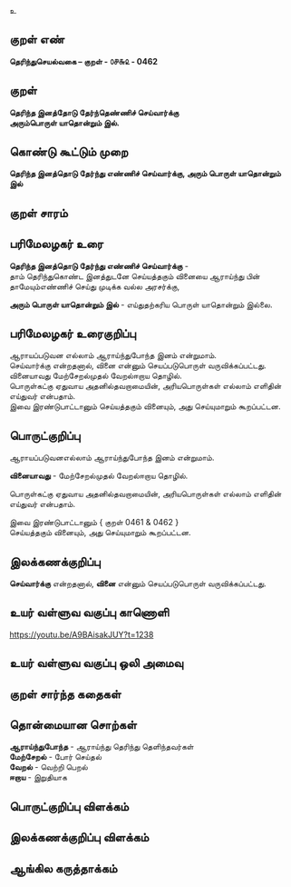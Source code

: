 உ

## குறள் எண் 

**தெரிந்துசெயல்வகை – குறள் - ௦௪௬௨ - 0462**  

## குறள் 

**தெரிந்த இனத்தோடு தேர்ந்தெண்ணிச் செய்வார்க்கு  
அரும்பொருள் யாதொன்றும் இல்.**

## கொண்டு கூட்டும் முறை

**தெரிந்த இனத்தொடு தேர்ந்து எண்ணிச் செய்வார்க்கு, அரும் பொருள் யாதொன்றும் இல்**

## குறள் சாரம் 


## பரிமேலழகர் உரை

**தெரிந்த இனத்தொடு தேர்ந்து எண்ணிச் செய்வார்க்கு** -  
தாம் தெரிந்துகொண்ட இனத்துடனே செய்யத்தகும் வினையை ஆராய்ந்து பின்  
தாமேயும்எண்ணிச் செய்து முடிக்க வல்ல அரசர்க்கு,  

**அரும் பொருள் யாதொன்றும் இல்** - எய்துதற்கரிய பொருள் யாதொன்றும் இல்லை.

## பரிமேலழகர் உரைகுறிப்பு   

ஆராயப்படுவன எல்லாம் ஆராய்ந்துபோந்த இனம் என்றுமாம்.  
செய்வார்க்கு என்றதனால், வினை என்னும் செயப்படுபொருள் வருவிக்கப்பட்டது.  
வினையாவது மேற்சேறல்முதல் வேறல்ஈறாய தொழில்.  
பொருள்கட்கு ஏதுவாய அதனில்தவறாமையின், அரியபொருள்கள் எல்லாம் எளிதின் எய்துவர் என்பதாம்.  
இவை இரண்டுபாட்டானும் செய்யத்தகும் வினையும், அது செய்யுமாறும் கூறப்பட்டன.    

## பொருட்குறிப்பு 

ஆராயப்படுவனஎல்லாம் ஆராய்ந்துபோந்த இனம் என்றுமாம்.  

**வினையாவது** -  மேற்சேறல்முதல் வேறல்ஈறாய தொழில்.  

பொருள்கட்கு ஏதுவாய அதனில்தவறாமையின், அரியபொருள்கள் எல்லாம் எளிதின் எய்துவர் என்பதாம்.  

இவை இரண்டுபாட்டானும் { குறள் 0461 & 0462 }    
செய்யத்தகும் வினையும், அது செய்யுமாறும் கூறப்பட்டன.    

## இலக்கணக்குறிப்பு  

**செய்வார்க்கு** என்றதனால், **வினை** என்னும் செயப்படுபொருள் வருவிக்கப்பட்டது.  

## உயர் வள்ளுவ வகுப்பு காணொளி

https://youtu.be/A9BAisakJUY?t=1238

## உயர் வள்ளுவ வகுப்பு ஒலி அமைவு 

 
## குறள் சார்ந்த கதைகள் 


## தொன்மையான சொற்கள்

**ஆராய்ந்துபோந்த** - ஆராய்ந்து தெரிந்து தெளிந்தவர்கள்      
**மேற்சேறல்** - போர் செய்தல்      
**வேறல்** - வெற்றி பெறல்   
**ஈறாய** - இறுதியாக

## பொருட்குறிப்பு விளக்கம்


## இலக்கணக்குறிப்பு விளக்கம்


## ஆங்கில கருத்தாக்கம் 



